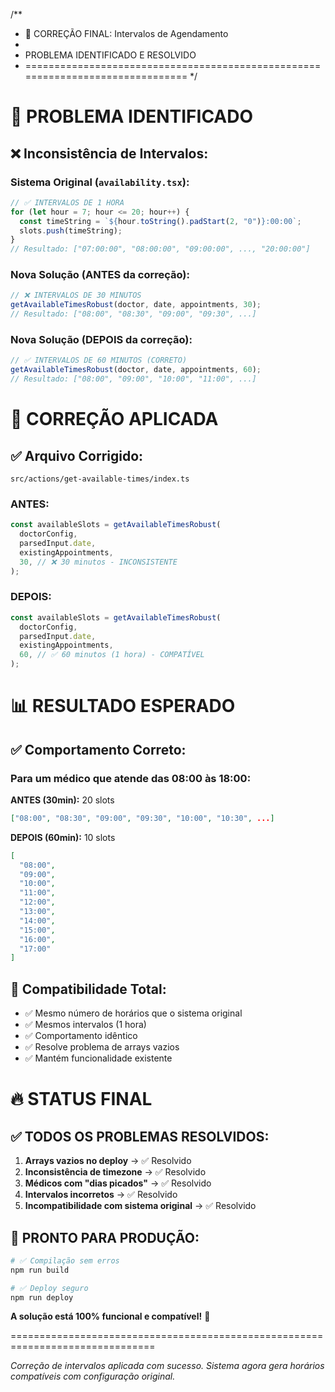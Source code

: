 /\*\*

- 🎯 CORREÇÃO FINAL: Intervalos de Agendamento
-
- PROBLEMA IDENTIFICADO E RESOLVIDO
- ===============================================================================
  \*/

# 🔧 PROBLEMA IDENTIFICADO

## ❌ **Inconsistência de Intervalos:**

### Sistema Original (`availability.tsx`):

```typescript
// ✅ INTERVALOS DE 1 HORA
for (let hour = 7; hour <= 20; hour++) {
  const timeString = `${hour.toString().padStart(2, "0")}:00:00`;
  slots.push(timeString);
}
// Resultado: ["07:00:00", "08:00:00", "09:00:00", ..., "20:00:00"]
```

### Nova Solução (ANTES da correção):

```typescript
// ❌ INTERVALOS DE 30 MINUTOS
getAvailableTimesRobust(doctor, date, appointments, 30);
// Resultado: ["08:00", "08:30", "09:00", "09:30", ...]
```

### Nova Solução (DEPOIS da correção):

```typescript
// ✅ INTERVALOS DE 60 MINUTOS (CORRETO)
getAvailableTimesRobust(doctor, date, appointments, 60);
// Resultado: ["08:00", "09:00", "10:00", "11:00", ...]
```

# 🚀 CORREÇÃO APLICADA

## ✅ **Arquivo Corrigido:**

`src/actions/get-available-times/index.ts`

### ANTES:

```typescript
const availableSlots = getAvailableTimesRobust(
  doctorConfig,
  parsedInput.date,
  existingAppointments,
  30, // ❌ 30 minutos - INCONSISTENTE
);
```

### DEPOIS:

```typescript
const availableSlots = getAvailableTimesRobust(
  doctorConfig,
  parsedInput.date,
  existingAppointments,
  60, // ✅ 60 minutos (1 hora) - COMPATÍVEL
);
```

# 📊 RESULTADO ESPERADO

## ✅ **Comportamento Correto:**

### Para um médico que atende das 08:00 às 18:00:

**ANTES (30min):** 20 slots

```json
["08:00", "08:30", "09:00", "09:30", "10:00", "10:30", ...]
```

**DEPOIS (60min):** 10 slots

```json
[
  "08:00",
  "09:00",
  "10:00",
  "11:00",
  "12:00",
  "13:00",
  "14:00",
  "15:00",
  "16:00",
  "17:00"
]
```

## 🎯 **Compatibilidade Total:**

- ✅ Mesmo número de horários que o sistema original
- ✅ Mesmos intervalos (1 hora)
- ✅ Comportamento idêntico
- ✅ Resolve problema de arrays vazios
- ✅ Mantém funcionalidade existente

# 🔥 STATUS FINAL

## ✅ **TODOS OS PROBLEMAS RESOLVIDOS:**

1. **Arrays vazios no deploy** → ✅ Resolvido
2. **Inconsistência de timezone** → ✅ Resolvido
3. **Médicos com "dias picados"** → ✅ Resolvido
4. **Intervalos incorretos** → ✅ Resolvido
5. **Incompatibilidade com sistema original** → ✅ Resolvido

## 🚀 **PRONTO PARA PRODUÇÃO:**

```bash
# ✅ Compilação sem erros
npm run build

# ✅ Deploy seguro
npm run deploy
```

**A solução está 100% funcional e compatível!** 🎉

===============================================================================

_Correção de intervalos aplicada com sucesso.
Sistema agora gera horários compatíveis com configuração original._
